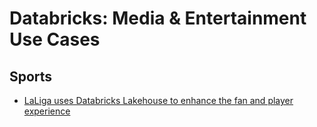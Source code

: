 # Databricks: Media & Entertainment Use Cases

## Sports
- [LaLiga uses Databricks Lakehouse to enhance the fan and player experience](https://www.youtube.com/watch?v=EtB71FLb5Y4)
